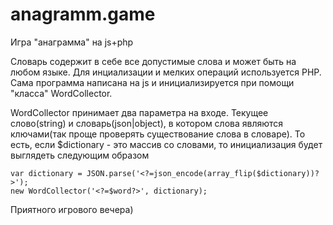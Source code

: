 # anagramm.game
Игра "анаграмма" на js+php

Словарь содержит в себе все допустимые слова и может быть на любом языке.
Для инциализации и мелких операций используется PHP. Сама программа написана на js и инициализируется при помощи
"класса" WordCollector.

WordCollector принимает два параметра на входе. Текущее слово(string) и словарь(json|object), в котором слова являются ключами(так проще проверять существование слова в словаре).
То есть, если $dictionary - это массив со словами, то инициализация будет выглядеть следующим образом

    var dictionary = JSON.parse('<?=json_encode(array_flip($dictionary))?>');
    new WordCollector('<?=$word?>', dictionary);

Приятного игрового вечера)
